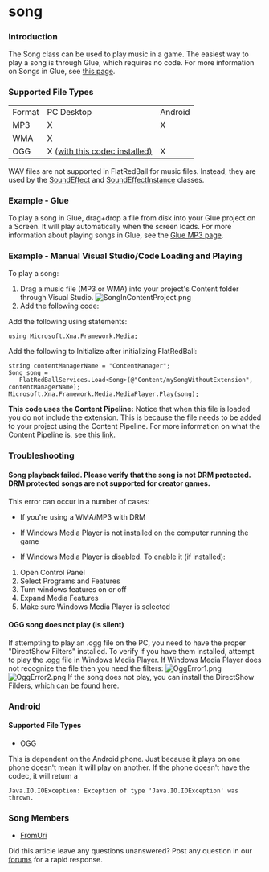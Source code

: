 # song

### Introduction

The Song class can be used to play music in a game. The easiest way to play a song is through Glue, which requires no code. For more information on Songs in Glue, see [this page](../../../../frb/docs/index.php).

### Supported File Types

|        |                                                                        |         |
| ------ | ---------------------------------------------------------------------- | ------- |
| Format | PC Desktop                                                             | Android |
| MP3    | X                                                                      | X       |
| WMA    | X                                                                      |         |
| OGG    | X [(with this codec installed)](http://www.vorbis.com/setup\_windows/) | X       |

WAV files are not supported in FlatRedBall for music files. Instead, they are used by the [SoundEffect](../../../../frb/docs/index.php) and [SoundEffectInstance](../../../../frb/docs/index.php) classes.

### Example - Glue

To play a song in Glue, drag+drop a file from disk into your Glue project on a Screen. It will play automatically when the screen loads. For more information about playing songs in Glue, see the [Glue MP3 page](../../../../documentation/tools/glue-reference/files/glue-reference-mp3-file-mp3.md).

### Example - Manual Visual Studio/Code Loading and Playing

To play a song:

1. Drag a music file (MP3 or WMA) into your project's Content folder through Visual Studio. ![SongInContentProject.png](../../../../media/migrated\_media-SongInContentProject.png)
2. Add the following code:

Add the following using statements:

```
using Microsoft.Xna.Framework.Media;
```

Add the following to Initialize after initializing FlatRedBall:

```
string contentManagerName = "ContentManager";
Song song = 
   FlatRedBallServices.Load<Song>(@"Content/mySongWithoutExtension", contentManagerName);
Microsoft.Xna.Framework.Media.MediaPlayer.Play(song);
```

**This code uses the Content Pipeline:** Notice that when this file is loaded you do not include the extension. This is because the file needs to be added to your project using the Content Pipeline. For more information on what the Content Pipeline is, see [this link](../../../../frb/docs/index.php).

### Troubleshooting

#### Song playback failed. Please verify that the song is not DRM protected. DRM protected songs are not supported for creator games.

This error can occur in a number of cases:

* If you're using a WMA/MP3 with DRM

&#x20;

* If Windows Media Player is not installed on the computer running the game

&#x20;

* If Windows Media Player is disabled. To enable it (if installed):

1. Open Control Panel
2. Select Programs and Features
3. Turn windows features on or off
4. Expand Media Features
5. Make sure Windows Media Player is selected

#### OGG song does not play (is silent)

If attempting to play an .ogg file on the PC, you need to have the proper "DirectShow Filters" installed. To verify if you have them installed, attempt to play the .ogg file in Windows Media Player. If Windows Media Player does not recognize the file then you need the filters: ![OggError1.png](../../../../media/migrated\_media-OggError1.png) ![OggError2.png](../../../../media/migrated\_media-OggError2.png) If the song does not play, you can install the DirectShow Filders, [which can be found here](http://www.vorbis.com/setup\_windows/).

### Android

#### Supported File Types

* OGG

This is dependent on the Android phone. Just because it plays on one phone doesn't mean it will play on another. If the phone doesn't have the codec, it will return a

```
Java.IO.IOException: Exception of type 'Java.IO.IOException' was thrown.
```

### Song Members

* [FromUri](../../../../frb/docs/index.php)

Did this article leave any questions unanswered? Post any question in our [forums](../../../../frb/forum.md) for a rapid response.
